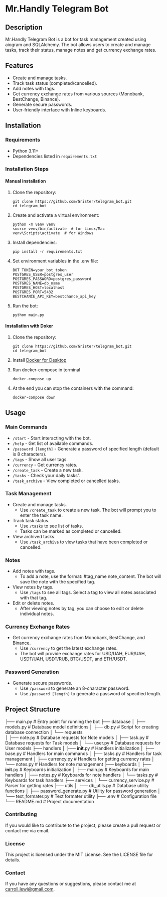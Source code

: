 # Mr.Handly Telegram Bot

## Description

Mr.Handly Telegram Bot is a bot for task management created using aiogram and SQLAlchemy. The bot allows users to create
and manage tasks, track their status, manage notes and get currency exchange rates.

## Features

- Create and manage tasks.
- Track task status (completed/cancelled).
- Add notes with tags.
- Get currency exchange rates from various sources (Monobank, BestChange, Binance).
- Generate secure passwords.
- User-friendly interface with Inline keyboards.

## Installation

### Requirements

- Python 3.11+
- Dependencies listed in `requirements.txt`

### Installation Steps

#### Manual installation

1. Clone the repository:
   ```
   git clone https://github.com/Grister/telegram_bot.git
   cd telegram_bot
   ```
2. Create and activate a virtual environment:
   ```
   python -m venv venv
   source venv/bin/activate  # for Linux/Mac
   venv\Scripts\activate  # for Windows
   ```
3. Install dependencies:
   ```
   pip install -r requirements.txt
   ```
4. Set environment variables in the .env file:
   ```
   BOT_TOKEN=your_bot_token
   POSTGRES_USER=postgres_user
   POSTGRES_PASSWORD=postgres_password
   POSTGRES_NAME=db_name
   POSTGRES_HOST=localhost
   POSTGRES_PORT=5432
   BESTCHANCE_API_KEY=bestchance_api_key
   ```
5. Run the bot:
   ```
   python main.py
   ```

#### Installation with Doker

1. Clone the repository:
   ```
   git clone https://github.com/Grister/telegram_bot.git
   cd telegram_bot
   ```

2. Install [Docker for Desktop](https://docs.docker.com/desktop/install/windows-install/)

3. Run docker-compose in terminal
   ```
   docker-compose up
   ```

4. At the end you can stop the containers with the command:
   ```
   docker-compose down
   ```

## Usage

### Main Commands

- `/start` - Start interacting with the bot.
- `/help` - Get list of available commands.
- `/password [length]` - Generate a password of specified length (default is 8 characters).
- `/tags` - Show all user tags.
- `/currency` - Get currency rates.
- `/create_task` - Create a new task.
- `/tasks` - Check your daily tasks'.
- `/task_archive` - View completed or cancelled tasks.

### Task Management

- Create and manage tasks.
    - Use `/create_task` to create a new task. The bot will prompt you to enter the task name.
- Track task status.
    - Use `/tasks` to see list of tasks.
    - Tasks can be marked as completed or cancelled.
- View archived tasks.
    - Use `/task_archive` to view tasks that have been completed or cancelled.

### Notes

- Add notes with tags.
    - To add a note, use the format: #tag_name note_content. The bot will save the note with the specified tag.
- View notes by tags.
    - Use `/tags` to see all tags. Select a tag to view all notes associated with that tag.
- Edit or delete notes.
    - After viewing notes by tag, you can choose to edit or delete individual notes.

### Currency Exchange Rates

- Get currency exchange rates from Monobank, BestChange, and Binance.
    - Use `/currency` to get the latest exchange rates.
    - The bot will provide exchange rates for USD/UAH, EUR/UAH, USDT/UAH, USDT/RUB, BTC/USDT, and ETH/USDT.

### Password Generation

- Generate secure passwords.
    - Use `/password` to generate an 8-character password.
    - Use `/password [length]` to generate a password of specified length.

## Project Structure

├── main.py # Entry point for running the bot
├── database
│ ├── models.py # Database model definitions
│ ├── db.py # Script for creating database connection
│ └── requests              
│ ├── note.py # Database requests for Note models
│ ├── task.py # Database requests for Task models
│ └── user.py # Database requests for User models
├── handlers
│ ├── __init__.py # Handlers initialization
│ ├── base.py # Handlers for main commands
│ ├── tasks.py # Handlers for task management
│ ├── currency.py # Handlers for getting currency rates
│ └── notes.py # Handlers for note management
├── keyboards
│ ├── __init__.py # Keyboards initialization
│ ├── main.py # Keyboards for main handlers
│ ├── notes.py # Keyboards for note handlers
│ └── tasks.py # Keyboards for task handlers
├── services
│ └── currency_service.py # Parser for getting rates
├── utils
│ ├── db_utils.py # Database utility functions
│ ├── password_generate.py # Utility for password generation
│ └── text_formater.py # Text formater utility
├── .env # Configuration file
└── README.md # Project documentation

### Contributing

If you would like to contribute to the project, please create a pull request or contact me via email.

### License

This project is licensed under the MIT License. See the LICENSE file for details.

### Contact

If you have any questions or suggestions, please contact me at carroll.lewi@gmail.com.
